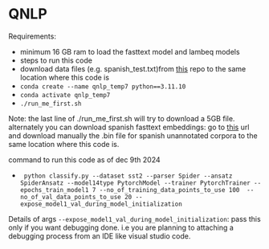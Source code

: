 # QNLP
Requirements:
- minimum 16 GB ram to load the fasttext model and lambeq models
- steps to run this code
- download data files  (e.g. spanish_test.txt)from [this](https://github.com/bkeej/usp_qnlp/tree/main/qnlp-data)  repo to the same location where this code is
- `conda create --name qnlp_temp7 python==3.11.10`
- `conda activate qnlp_temp7` 
- `./run_me_first.sh`

Note: the last line of ./run_me_first.sh will try to download a 5GB file. alternately you can download spanish fasttext embeddings: go to [this](https://github.com/dccuchile/spanish-word-embeddings?tab=readme-ov-file#fasttext-embeddings-from-suc) url and download manually the .bin file for spanish unannotated corpora to the same location where this code is.

command to run this code as of dec 9th 2024

- ` python classify.py --dataset sst2 --parser Spider --ansatz SpiderAnsatz --model14type PytorchModel --trainer PytorchTrainer --epochs_train_model1 7 --no_of_training_data_points_to_use 100  --no_of_val_data_points_to_use 20 --expose_model1_val_during_model_initialization`

Details of args
`--expose_model1_val_during_model_initialization`: pass this only if you want debugging done. i.e you are planning to attaching a debugging process from an IDE like visual studio code.
